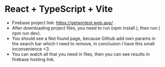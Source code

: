 # React + TypeScript + Vite
- Firebase project link: https://getwintest.web.app/ .
- After downloading project files, you need to run (npm install ), then run ( npm run dev).
- You should see a Not found page, because Github add own params in the search bar which I need to remove, in conclusion I have this small inconvenience <3.
- You can watch  all that you need in files, then you can see results in firebase hosting link.

